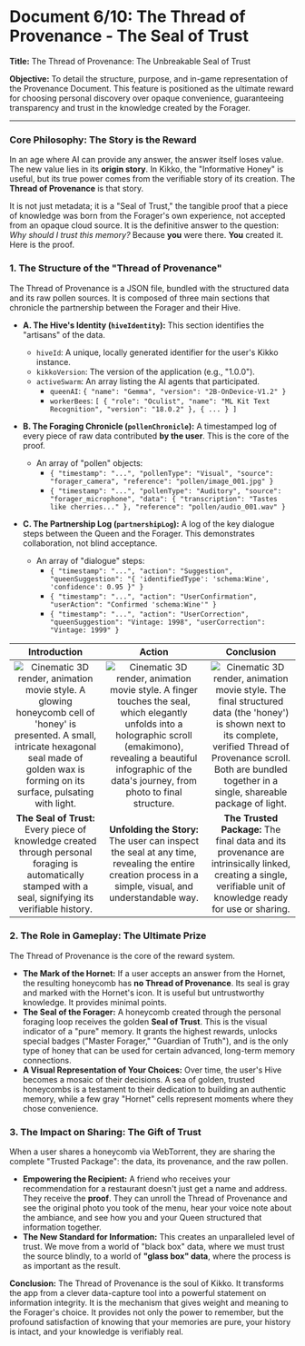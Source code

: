 # Document 6/10: The Thread of Provenance - The Seal of Trust

**Title:** The Thread of Provenance: The Unbreakable Seal of Trust

**Objective:** To detail the structure, purpose, and in-game representation of the Provenance Document. This feature is positioned as the ultimate reward for choosing personal discovery over opaque convenience, guaranteeing transparency and trust in the knowledge created by the Forager.

---

### **Core Philosophy: The Story is the Reward**

In an age where AI can provide any answer, the answer itself loses value. The new value lies in its **origin story**. In Kikko, the "Informative Honey" is useful, but its true power comes from the verifiable story of its creation. The **Thread of Provenance** is that story.

It is not just metadata; it is a "Seal of Trust," the tangible proof that a piece of knowledge was born from the Forager's own experience, not accepted from an opaque cloud source. It is the definitive answer to the question: *Why should I trust this memory?* Because **you** were there. **You** created it. Here is the proof.

### **1. The Structure of the "Thread of Provenance"**

The Thread of Provenance is a JSON file, bundled with the structured data and its raw pollen sources. It is composed of three main sections that chronicle the partnership between the Forager and their Hive.

*   **A. The Hive's Identity (`hiveIdentity`):** This section identifies the "artisans" of the data.
    *   `hiveId`: A unique, locally generated identifier for the user's Kikko instance.
    *   `kikkoVersion`: The version of the application (e.g., "1.0.0").
    *   `activeSwarm`: An array listing the AI agents that participated.
        *   `queenAI`: `{ "name": "Gemma", "version": "2B-OnDevice-V1.2" }`
        *   `workerBees`: `[ { "role": "Oculist", "name": "ML Kit Text Recognition", "version": "18.0.2" }, { ... } ]`

*   **B. The Foraging Chronicle (`pollenChronicle`):** A timestamped log of every piece of raw data contributed **by the user**. This is the core of the proof.
    *   An array of "pollen" objects:
        *   `{ "timestamp": "...", "pollenType": "Visual", "source": "forager_camera", "reference": "pollen/image_001.jpg" }`
        *   `{ "timestamp": "...", "pollenType": "Auditory", "source": "forager_microphone", "data": { "transcription": "Tastes like cherries..." }, "reference": "pollen/audio_001.wav" }`

*   **C. The Partnership Log (`partnershipLog`):** A log of the key dialogue steps between the Queen and the Forager. This demonstrates collaboration, not blind acceptance.
    *   An array of "dialogue" steps:
        *   `{ "timestamp": "...", "action": "Suggestion", "queenSuggestion": "{ 'identifiedType': 'schema:Wine', 'confidence': 0.95 }" }`
        *   `{ "timestamp": "...", "action": "UserConfirmation", "userAction": "Confirmed 'schema:Wine'" }`
        *   `{ "timestamp": "...", "action": "UserCorrection", "queenSuggestion": "Vintage: 1998", "userCorrection": "Vintage: 1999" }`

| Introduction | Action | Conclusion |
| :---: | :---: | :---: |
| <img src="illustrations/prov_intro.png" alt="Cinematic 3D render, animation movie style. A glowing honeycomb cell of 'honey' is presented. A small, intricate hexagonal seal made of golden wax is forming on its surface, pulsating with light."> | <img src="illustrations/prov_action.png" alt="Cinematic 3D render, animation movie style. A finger touches the seal, which elegantly unfolds into a holographic scroll (emakimono), revealing a beautiful infographic of the data's journey, from photo to final structure."> | <img src="illustrations/prov_conclusion.png" alt="Cinematic 3D render, animation movie style. The final structured data (the 'honey') is shown next to its complete, verified Thread of Provenance scroll. Both are bundled together in a single, shareable package of light."> |
| **The Seal of Trust:** Every piece of knowledge created through personal foraging is automatically stamped with a seal, signifying its verifiable history. | **Unfolding the Story:** The user can inspect the seal at any time, revealing the entire creation process in a simple, visual, and understandable way. | **The Trusted Package:** The final data and its provenance are intrinsically linked, creating a single, verifiable unit of knowledge ready for use or sharing. |

### **2. The Role in Gameplay: The Ultimate Prize**

The Thread of Provenance is the core of the reward system.

*   **The Mark of the Hornet:** If a user accepts an answer from the Hornet, the resulting honeycomb has **no Thread of Provenance**. Its seal is gray and marked with the Hornet's icon. It is useful but untrustworthy knowledge. It provides minimal points.
*   **The Seal of the Forager:** A honeycomb created through the personal foraging loop receives the golden **Seal of Trust**. This is the visual indicator of a "pure" memory. It grants the highest rewards, unlocks special badges ("Master Forager," "Guardian of Truth"), and is the only type of honey that can be used for certain advanced, long-term memory connections.
*   **A Visual Representation of Your Choices:** Over time, the user's Hive becomes a mosaic of their decisions. A sea of golden, trusted honeycombs is a testament to their dedication to building an authentic memory, while a few gray "Hornet" cells represent moments where they chose convenience.

### **3. The Impact on Sharing: The Gift of Trust**

When a user shares a honeycomb via WebTorrent, they are sharing the complete "Trusted Package": the data, its provenance, and the raw pollen.

*   **Empowering the Recipient:** A friend who receives your recommendation for a restaurant doesn't just get a name and address. They receive the **proof**. They can unroll the Thread of Provenance and see the original photo you took of the menu, hear your voice note about the ambiance, and see how you and your Queen structured that information together.
*   **The New Standard for Information:** This creates an unparalleled level of trust. We move from a world of "black box" data, where we must trust the source blindly, to a world of **"glass box" data**, where the process is as important as the result.

**Conclusion:**
The Thread of Provenance is the soul of Kikko. It transforms the app from a clever data-capture tool into a powerful statement on information integrity. It is the mechanism that gives weight and meaning to the Forager's choice. It provides not only the power to remember, but the profound satisfaction of knowing that your memories are pure, your history is intact, and your knowledge is verifiably real.